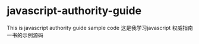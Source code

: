 # javascript-authority-guide
This is javascript authority guide sample code
这是我学习javascript 权威指南一书的示例源码
